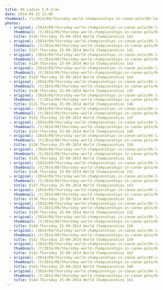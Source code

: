 ```yaml
---
title: 04 Ladies I.R.Iran
date: 2014-09-25 12:00
thumbnail: /t/2014/09/thursday-world-championships-in-canoe-polo/04-ladies-iriran/0126-thursday-25-09-2014-world-championshios-141.jpg
photos:
  - original: /2014/09/thursday-world-championships-in-canoe-polo/04-ladies-iriran/0126-thursday-25-09-2014-world-championshios-141.jpg
    thumbnail: /t/2014/09/thursday-world-championships-in-canoe-polo/04-ladies-iriran/0126-thursday-25-09-2014-world-championshios-141.jpg
    title: 0126-Thursday 25-09-2014 World Championshios 141
  - original: /2014/09/thursday-world-championships-in-canoe-polo/04-ladies-iriran/0127-thursday-25-09-2014-world-championshios-142.jpg
    thumbnail: /t/2014/09/thursday-world-championships-in-canoe-polo/04-ladies-iriran/0127-thursday-25-09-2014-world-championshios-142.jpg
    title: 0127-Thursday 25-09-2014 World Championshios 142
  - original: /2014/09/thursday-world-championships-in-canoe-polo/04-ladies-iriran/0128-thursday-25-09-2014-world-championshios-143.jpg
    thumbnail: /t/2014/09/thursday-world-championships-in-canoe-polo/04-ladies-iriran/0128-thursday-25-09-2014-world-championshios-143.jpg
    title: 0128-Thursday 25-09-2014 World Championshios 143
  - original: /2014/09/thursday-world-championships-in-canoe-polo/04-ladies-iriran/0129-thursday-25-09-2014-world-championshios-144.jpg
    thumbnail: /t/2014/09/thursday-world-championships-in-canoe-polo/04-ladies-iriran/0129-thursday-25-09-2014-world-championshios-144.jpg
    title: 0129-Thursday 25-09-2014 World Championshios 144
  - original: /2014/09/thursday-world-championships-in-canoe-polo/04-ladies-iriran/0130-thursday-25-09-2014-world-championshios-145.jpg
    thumbnail: /t/2014/09/thursday-world-championships-in-canoe-polo/04-ladies-iriran/0130-thursday-25-09-2014-world-championshios-145.jpg
    title: 0130-Thursday 25-09-2014 World Championshios 145
  - original: /2014/09/thursday-world-championships-in-canoe-polo/04-ladies-iriran/0131-thursday-25-09-2014-world-championshios-146.jpg
    thumbnail: /t/2014/09/thursday-world-championships-in-canoe-polo/04-ladies-iriran/0131-thursday-25-09-2014-world-championshios-146.jpg
    title: 0131-Thursday 25-09-2014 World Championshios 146
  - original: /2014/09/thursday-world-championships-in-canoe-polo/04-ladies-iriran/0132-thursday-25-09-2014-world-championshios-147.jpg
    thumbnail: /t/2014/09/thursday-world-championships-in-canoe-polo/04-ladies-iriran/0132-thursday-25-09-2014-world-championshios-147.jpg
    title: 0132-Thursday 25-09-2014 World Championshios 147
  - original: /2014/09/thursday-world-championships-in-canoe-polo/04-ladies-iriran/0133-thursday-25-09-2014-world-championshios-148.jpg
    thumbnail: /t/2014/09/thursday-world-championships-in-canoe-polo/04-ladies-iriran/0133-thursday-25-09-2014-world-championshios-148.jpg
    title: 0133-Thursday 25-09-2014 World Championshios 148
  - original: /2014/09/thursday-world-championships-in-canoe-polo/04-ladies-iriran/0134-thursday-25-09-2014-world-championshios-150.jpg
    thumbnail: /t/2014/09/thursday-world-championships-in-canoe-polo/04-ladies-iriran/0134-thursday-25-09-2014-world-championshios-150.jpg
    title: 0134-Thursday 25-09-2014 World Championshios 150
  - original: /2014/09/thursday-world-championships-in-canoe-polo/04-ladies-iriran/0135-thursday-25-09-2014-world-championshios-151.jpg
    thumbnail: /t/2014/09/thursday-world-championships-in-canoe-polo/04-ladies-iriran/0135-thursday-25-09-2014-world-championshios-151.jpg
    title: 0135-Thursday 25-09-2014 World Championshios 151
  - original: /2014/09/thursday-world-championships-in-canoe-polo/04-ladies-iriran/0136-thursday-25-09-2014-world-championshios-152.jpg
    thumbnail: /t/2014/09/thursday-world-championships-in-canoe-polo/04-ladies-iriran/0136-thursday-25-09-2014-world-championshios-152.jpg
    title: 0136-Thursday 25-09-2014 World Championshios 152
  - original: /2014/09/thursday-world-championships-in-canoe-polo/04-ladies-iriran/0137-thursday-25-09-2014-world-championshios-153.jpg
    thumbnail: /t/2014/09/thursday-world-championships-in-canoe-polo/04-ladies-iriran/0137-thursday-25-09-2014-world-championshios-153.jpg
    title: 0137-Thursday 25-09-2014 World Championshios 153
  - original: /2014/09/thursday-world-championships-in-canoe-polo/04-ladies-iriran/0138-thursday-25-09-2014-world-championshios-154.jpg
    thumbnail: /t/2014/09/thursday-world-championships-in-canoe-polo/04-ladies-iriran/0138-thursday-25-09-2014-world-championshios-154.jpg
    title: 0138-Thursday 25-09-2014 World Championshios 154
  - original: /2014/09/thursday-world-championships-in-canoe-polo/04-ladies-iriran/0139-thursday-25-09-2014-world-championshios-155.jpg
    thumbnail: /t/2014/09/thursday-world-championships-in-canoe-polo/04-ladies-iriran/0139-thursday-25-09-2014-world-championshios-155.jpg
    title: 0139-Thursday 25-09-2014 World Championshios 155
  - original: /2014/09/thursday-world-championships-in-canoe-polo/04-ladies-iriran/0140-thursday-25-09-2014-world-championshios-156.jpg
    thumbnail: /t/2014/09/thursday-world-championships-in-canoe-polo/04-ladies-iriran/0140-thursday-25-09-2014-world-championshios-156.jpg
    title: 0140-Thursday 25-09-2014 World Championshios 156
  - original: /2014/09/thursday-world-championships-in-canoe-polo/04-ladies-iriran/0141-thursday-25-09-2014-world-championshios-159.jpg
    thumbnail: /t/2014/09/thursday-world-championships-in-canoe-polo/04-ladies-iriran/0141-thursday-25-09-2014-world-championshios-159.jpg
    title: 0141-Thursday 25-09-2014 World Championshios 159
  - original: /2014/09/thursday-world-championships-in-canoe-polo/04-ladies-iriran/0142-thursday-25-09-2014-world-championshios-162.jpg
    thumbnail: /t/2014/09/thursday-world-championships-in-canoe-polo/04-ladies-iriran/0142-thursday-25-09-2014-world-championshios-162.jpg
    title: 0142-Thursday 25-09-2014 World Championshios 162
  - original: /2014/09/thursday-world-championships-in-canoe-polo/04-ladies-iriran/0143-thursday-25-09-2014-world-championshios-160.jpg
    thumbnail: /t/2014/09/thursday-world-championships-in-canoe-polo/04-ladies-iriran/0143-thursday-25-09-2014-world-championshios-160.jpg
    title: 0143-Thursday 25-09-2014 World Championshios 160
  - original: /2014/09/thursday-world-championships-in-canoe-polo/04-ladies-iriran/0144-thursday-25-09-2014-world-championshios-161.jpg
    thumbnail: /t/2014/09/thursday-world-championships-in-canoe-polo/04-ladies-iriran/0144-thursday-25-09-2014-world-championshios-161.jpg
    title: 0144-Thursday 25-09-2014 World Championshios 161
---
```


